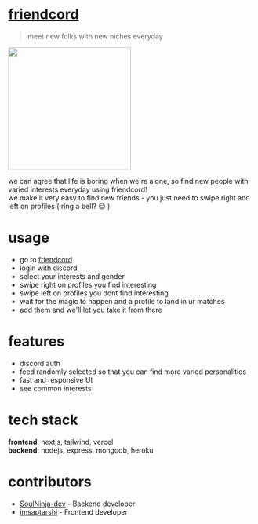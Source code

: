 # <a href="https://friendcord.vercel.app">friendcord</a>
> meet new folks with new niches everyday

<img src="https://user-images.githubusercontent.com/68557696/163773587-38e3471e-326a-4154-a9eb-49f69ea9667e.png" width=250 align=center />

we can agree that life is boring when we're alone, so find new people with varied interests everyday using friendcord! <br>
we make it very easy to find new friends - you just need to swipe right and left on profiles ( ring a bell? 😉 ) <br>

# usage
- go to [friendcord](https://friendcord.vercel.app)
- login with discord
- select your interests and gender
- swipe right on profiles you find interesting
- swipe left on profiles you dont find interesting
- wait for the magic to happen and a profile to land in ur matches
- add them and we'll let you take it from there

# features
- discord auth
- feed randomly selected so that you can find more varied personalities
- fast and responsive UI
- see common interests

# tech stack
**frontend**: nextjs, tailwind, vercel<br>
**backend**: nodejs, express, mongodb, heroku <br>

# contributors
- [SoulNinja-dev](https://github.com/SoulNinja-dev) - Backend developer
- [imsaptarshi](https://github.com/imsaptarshi) - Frontend developer
